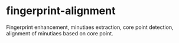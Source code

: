 # fingerprint-alignment
Fingerprint enhancement, minutiaes extraction, core point detection, alignment of minutiaes based on core point.
